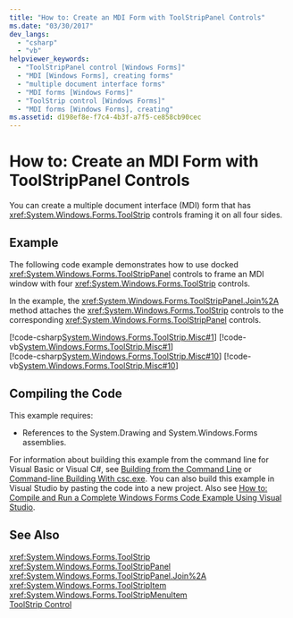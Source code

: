 ```yaml
---
title: "How to: Create an MDI Form with ToolStripPanel Controls"
ms.date: "03/30/2017"
dev_langs: 
  - "csharp"
  - "vb"
helpviewer_keywords: 
  - "ToolStripPanel control [Windows Forms]"
  - "MDI [Windows Forms], creating forms"
  - "multiple document interface forms"
  - "MDI forms [Windows Forms]"
  - "ToolStrip control [Windows Forms]"
  - "MDI forms [Windows Forms], creating"
ms.assetid: d198ef8e-f7c4-4b3f-a7f5-ce858cb90cec
---
```

# How to: Create an MDI Form with ToolStripPanel Controls
You can create a multiple document interface (MDI) form that has <xref:System.Windows.Forms.ToolStrip> controls framing it on all four sides.  
  
## Example  
 The following code example demonstrates how to use docked <xref:System.Windows.Forms.ToolStripPanel> controls to frame an MDI window with four <xref:System.Windows.Forms.ToolStrip> controls.  
  
 In the example, the <xref:System.Windows.Forms.ToolStripPanel.Join%2A> method attaches the <xref:System.Windows.Forms.ToolStrip> controls to the corresponding <xref:System.Windows.Forms.ToolStripPanel> controls.  
  
 [!code-csharp[System.Windows.Forms.ToolStrip.Misc#1](../../../../samples/snippets/csharp/VS_Snippets_Winforms/System.Windows.Forms.ToolStrip.Misc/CS/Program.cs#1)]
 [!code-vb[System.Windows.Forms.ToolStrip.Misc#1](../../../../samples/snippets/visualbasic/VS_Snippets_Winforms/System.Windows.Forms.ToolStrip.Misc/VB/Program.vb#1)]  
[!code-csharp[System.Windows.Forms.ToolStrip.Misc#10](../../../../samples/snippets/csharp/VS_Snippets_Winforms/System.Windows.Forms.ToolStrip.Misc/CS/Program.cs#10)]
[!code-vb[System.Windows.Forms.ToolStrip.Misc#10](../../../../samples/snippets/visualbasic/VS_Snippets_Winforms/System.Windows.Forms.ToolStrip.Misc/VB/Program.vb#10)]  
  
## Compiling the Code  
 This example requires:  
  
- References to the System.Drawing and System.Windows.Forms assemblies.  
  
 For information about building this example from the command line for Visual Basic or Visual C#, see [Building from the Command Line](~/docs/visual-basic/reference/command-line-compiler/building-from-the-command-line.md) or [Command-line Building With csc.exe](~/docs/csharp/language-reference/compiler-options/command-line-building-with-csc-exe.md). You can also build this example in Visual Studio by pasting the code into a new project.  Also see [How to: Compile and Run a Complete Windows Forms Code Example Using Visual Studio](http://msdn.microsoft.com/library/Bb129228(v=vs.110)).  
  
## See Also  
 <xref:System.Windows.Forms.ToolStrip>  
 <xref:System.Windows.Forms.ToolStripPanel>  
 <xref:System.Windows.Forms.ToolStripPanel.Join%2A>  
 <xref:System.Windows.Forms.ToolStripItem>  
 <xref:System.Windows.Forms.ToolStripMenuItem>  
 [ToolStrip Control](../../../../docs/framework/winforms/controls/toolstrip-control-windows-forms.md)
